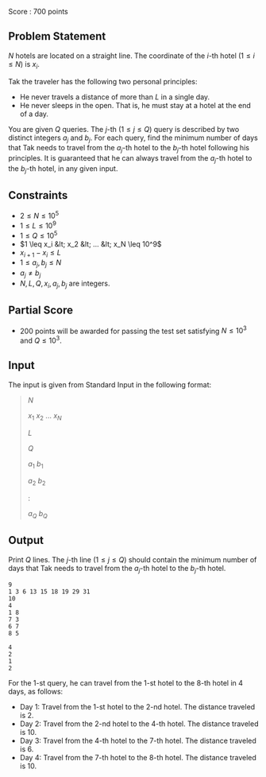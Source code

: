 Score : $700$ points

## Problem Statement

$N$ hotels are located on a straight line. The coordinate of the $i$-th hotel $(1 \leq i \leq N)$ is $x_i$.

Tak the traveler has the following two personal principles:

- He never travels a distance of more than $L$ in a single day.
- He never sleeps in the open. That is, he must stay at a hotel at the end of a day.

You are given $Q$ queries. The $j$-th $(1 \leq j \leq Q)$ query is described by two distinct integers $a_j$ and $b_j$.
For each query, find the minimum number of days that Tak needs to travel from the $a_j$-th hotel to the $b_j$-th hotel following his principles.
It is guaranteed that he can always travel from the $a_j$-th hotel to the $b_j$-th hotel, in any given input.

## Constraints

- $2 \leq N \leq 10^5$
- $1 \leq L \leq 10^9$
- $1 \leq Q \leq 10^5$
- $1 \leq x_i &lt; x_2 &lt; ... &lt; x_N \leq 10^9$
- $x_{i+1} - x_i \leq L$
- $1 \leq a_j,b_j \leq N$
- $a_j \neq b_j$
- $N,\,L,\,Q,\,x_i,\,a_j,\,b_j$ are integers.

## Partial Score

- $200$ points will be awarded for passing the test set satisfying $N \leq 10^3$ and $Q \leq 10^3$.

## Input

The input is given from Standard Input in the following format:

> $N$
> 
> $x_1$ $x_2$ $...$ $x_N$
> 
> $L$
> 
> $Q$
> 
> $a_1$ $b_1$
> 
> $a_2$ $b_2$
> 
> :
> 
> $a_Q$ $b_Q$

## Output

Print $Q$ lines.
The $j$-th line $(1 \leq j \leq Q)$ should contain the minimum number of days that Tak needs to travel from the $a_j$-th hotel to the $b_j$-th hotel.

```input1
9
1 3 6 13 15 18 19 29 31
10
4
1 8
7 3
6 7
8 5
```

```output1
4
2
1
2
```

For the $1$-st query, he can travel from the $1$-st hotel to the $8$-th hotel in $4$ days, as follows:

- Day $1$: Travel from the $1$-st hotel to the $2$-nd hotel. The distance traveled is $2$.
- Day $2$: Travel from the $2$-nd hotel to the $4$-th hotel. The distance traveled is $10$.
- Day $3$: Travel from the $4$-th hotel to the $7$-th hotel. The distance traveled is $6$.
- Day $4$: Travel from the $7$-th hotel to the $8$-th hotel. The distance traveled is $10$.